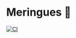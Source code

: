 # Meringues 🧁

[![CI](https://github.com/wookay/Meringues.jl/actions/workflows/actions.yml/badge.svg)](https://github.com/wookay/Meringues.jl/actions/workflows/actions.yml)
